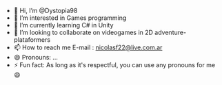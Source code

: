 - 👋 Hi, I’m @Dystopia98
- 👀 I’m interested in Games programming
- 🌱 I’m currently learning C# in Unity
- 💞️ I’m looking to collaborate on videogames in 2D adventure- plataformers
- 📫 How to reach me E-mail : nicolasf22@live.com.ar
- 😄 Pronouns: ...
- ⚡ Fun fact: As long as it's respectful, you can use any pronouns for me 😄

<!---
Dystopia98/Dystopia98 is a ✨ special ✨ repository because its `README.md` (this file) appears on your GitHub profile.
You can click the Preview link to take a look at your changes.
--->
